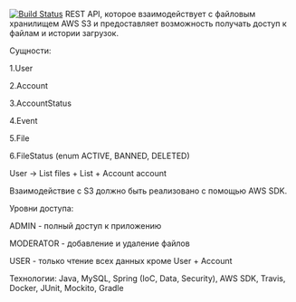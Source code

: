 [![Build Status](https://travis-ci.com/Borlok/restCrudWitnGradle.svg?branch=master)](https://travis-ci.com/Borlok/restCrudWitnGradle)
REST API, которое взаимодействует с файловым хранилищем AWS S3 и предоставляет возможность получать доступ к файлам и истории загрузок.

Сущности:

1.User

2.Account

3.AccountStatus

4.Event

5.File

6.FileStatus (enum ACTIVE, BANNED, DELETED)

User -> List<File> files + List<Events> + Account account

Взаимодействие с S3 должно быть реализовано с помощью AWS SDK.

Уровни доступа:

ADMIN - полный доступ к приложению

MODERATOR - добавление и удаление файлов

USER - только чтение всех данных кроме User + Account

Технологии: Java, MySQL, Spring (IoC, Data, Security), AWS SDK, Travis, Docker, JUnit, Mockito, Gradle